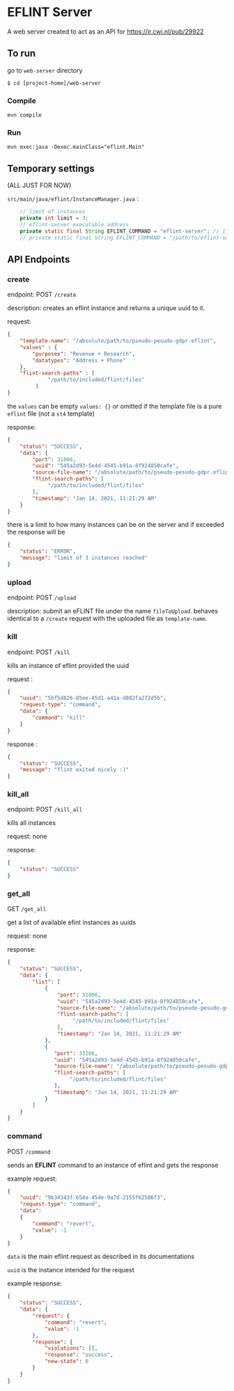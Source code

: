 # EFLINT Server

A web server created to act as an API for https://ir.cwi.nl/pub/29922  

## To run

go to `web-server` directory


```
$ cd [project-home]/web-server
```
### Compile

`mvn compile`

### Run
`mvn exec:java -Dexec.mainClass="eflint.Main"`

## Temporary settings

(ALL JUST FOR NOW)

`src/main/java/eflint/InstanceManager.java` :

```java
    // limit of instances
    private int limit = 3;
    // eflint-server executable address
    private static final String EFLINT_COMMAND = "eflint-server"; // if on path
    // private static final String EFLINT_COMMAND = "/path/to/eflint-server"; // if not on path (recommended)
```

## API Endpoints

### create

endpoint: POST `/create`


description: creates an eflint instance and returns a unique uuid to it.

request:
```json
{
	"template-name": "/absolute/path/to/pseudo-pesudo-gdpr.eflint",
	"values" : {
		"purposes": "Revenue + Research",
		"datatypes": "Address + Phone"
	},
    "flint-search-paths" : [
             "/path/to/included/flint/files"
         ]
}
```

the ```values``` can be empty ```values: {}```  or omitted if the template file is a pure `eflint` file (not a `st4` template)

response: 
```json
{
    "status": "SUCCESS",
    "data": {
        "port": 31806,
        "uuid": "545a2d93-5e4d-4545-b91a-8f924850cafe",
        "source-file-name": "/absolute/path/to/pseudo-pesudo-gdpr.eflint",
        "flint-search-paths": [
             "/path/to/included/flint/files"
        ],
        "timestamp": "Jan 14, 2021, 11:21:29 AM"
    }
}
```
there is a limit to how many instances can be on the server and if exceeded the response will be 
```json
{
    "status": "ERROR",
    "message": "limit of 3 instances reached"
}
```

### upload

endpoint: POST `/upload`


description: submit an eFLINT file under the name `fileToUpload`. behaves identical to a `/create` request with the uploaded file as `template-name`.


### kill
endpoint: POST `/kill`

kills an instance of eflint provided the uuid

request :
```json
{
    "uuid": "5bf5d826-85ee-45d1-a41a-d882fa272d5b",
    "request-type": "command",
    "data": {
        "command": "kill"
    }
}
```

response : 
```json
{
    "status": "SUCCESS",
    "message": "flint exited nicely :)"
}
```

### kill_all

endpoint: POST `/kill_all`

kills all instances

request: none

response: 
```json
{
    "status": "SUCCESS"
}
```


### get_all

GET `/get_all`

get a list of available efint instances as uuids

request: none

response: 
```json
{
    "status": "SUCCESS",
    "data": {
        "list": [
            {
                "port": 31806,
                "uuid": "545a2d93-5e4d-4545-b91a-8f924850cafe",
                "source-file-name": "/absolute/path/to/pseudo-pesudo-gdpr.eflint",
                "flint-search-paths": [
                     "/path/to/included/flint/files"
                ],
                "timestamp": "Jan 14, 2021, 11:21:29 AM"
            },
            {
               "port": 33206,
               "uuid": "545a2d93-5e4d-4545-b91a-8f924850cafe",
               "source-file-name": "/absolute/path/to/pseudo-pesudo-gdpr.eflint",
               "flint-search-paths": [
                    "/path/to/included/flint/files"
               ],
               "timestamp": "Jan 14, 2021, 11:21:29 AM"
            }
        ]
    }
}
```

### command

POST `/command`

sends an **EFLINT** command to an instance of eflint and gets the response

example request: 
```json
{
	"uuid": "9b34343f-654a-454e-9a7d-2155f62586f3",
	"request-type": "command",
	"data": 
	{
		"command": "revert",
		"value": -1
	}
}
```
`data` is the main eflint request as described in its documentations

`uuid` is the instance intended for the request

example response:
```json
{
    "status": "SUCCESS",
    "data": {
        "request": {
            "command": "revert",
            "value": -1
        },
        "response": {
            "violations": [],
            "response": "success",
            "new-state": 0
        }
    }
}
```
